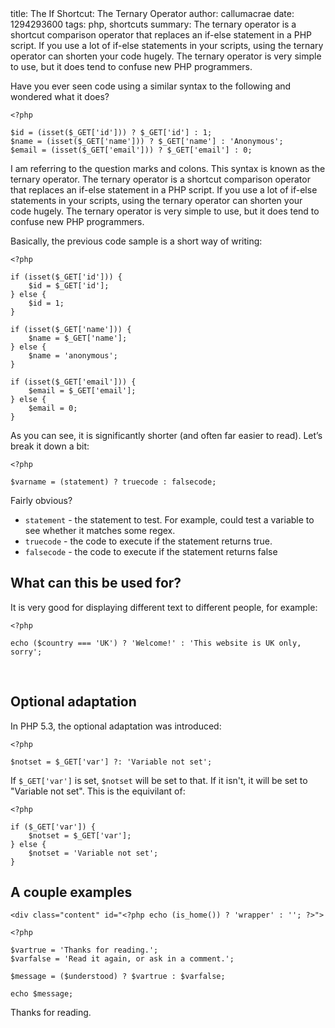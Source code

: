 <info>
title: The If Shortcut: The Ternary Operator
author: callumacrae
date: 1294293600
tags: php, shortcuts
summary: The ternary operator is a shortcut comparison operator that replaces an if-else statement in a PHP script. If you use a lot of if-else statements in your scripts, using the ternary operator can shorten your code hugely. The ternary operator is very simple to use, but it does tend to confuse new PHP programmers.
</info>

Have you ever seen code using a similar syntax to the following and wondered what it does?

	<?php

	$id = (isset($_GET['id'])) ? $_GET['id'] : 1;
	$name = (isset($_GET['name'])) ? $_GET['name'] : 'Anonymous';
	$email = (isset($_GET['email'])) ? $_GET['email'] : 0;

I am referring to the question marks and colons. This syntax is known as the ternary operator. The ternary operator is a shortcut comparison operator that replaces an if-else statement in a PHP script. If you use a lot of if-else statements in your scripts, using the ternary operator can shorten your code hugely. The ternary operator is very simple to use, but it does tend to confuse new PHP programmers.

Basically, the previous code sample is a short way of writing:

	<?php

	if (isset($_GET['id'])) {
		$id = $_GET['id'];
	} else {
		$id = 1;
	}

	if (isset($_GET['name'])) {
		$name = $_GET['name'];
	} else {
		$name = 'anonymous';
	}

	if (isset($_GET['email'])) {
		$email = $_GET['email'];
	} else {
		$email = 0;
	}


As you can see, it is significantly shorter (and often far easier to read). Let’s break it down a bit:

	<?php

	$varname = (statement) ? truecode : falsecode;

Fairly obvious?

* `statement` - the statement to test. For example, could test a variable to see whether it matches some regex.
* `truecode` - the code to execute if the statement returns true.
* `falsecode` - the code to execute if the statement returns false

## What can this be used for?

It is very good for displaying different text to different people, for example:

	<?php
	
	echo ($country === 'UK') ? 'Welcome!' : 'This website is UK only, sorry';

<p>&nbsp;</p>

## Optional adaptation

In PHP 5.3, the optional adaptation was introduced:

	<?php
	
	$notset = $_GET['var'] ?: 'Variable not set';

If `$_GET['var']` is set, `$notset` will be set to that. If it isn't, it will be set to "Variable not set". This is the equivilant of:

	<?php

	if ($_GET['var']) {
		$notset = $_GET['var'];
	} else {
		$notset = 'Variable not set';
	}


## A couple examples

	<div class="content" id="<?php echo (is_home()) ? 'wrapper' : ''; ?>">

	<?php
	
	$vartrue = 'Thanks for reading.';
	$varfalse = 'Read it again, or ask in a comment.';
	
	$message = ($understood) ? $vartrue : $varfalse;
	
	echo $message;

Thanks for reading.
